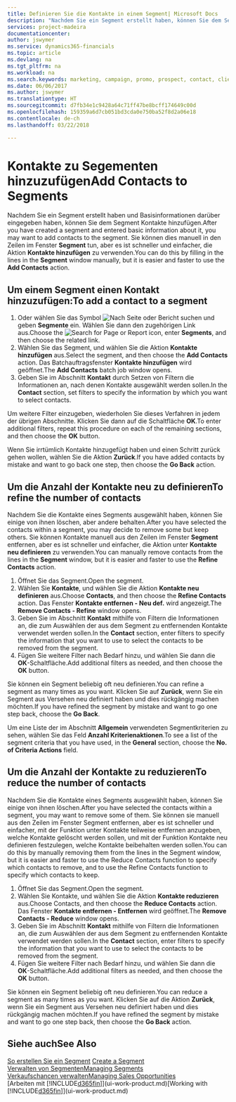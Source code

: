 ```yaml
---
title: Definieren Sie die Kontakte in einem Segment| Microsoft Docs
description: "Nachdem Sie ein Segment erstellt haben, können Sie dem Segment Kontakte zum Beispiel als Teil der bestimmte Kunden oder der Clients einer Werbekampagnezielgruppenadressierung hinzufügen."
services: project-madeira
documentationcenter: 
author: jswymer
ms.service: dynamics365-financials
ms.topic: article
ms.devlang: na
ms.tgt_pltfrm: na
ms.workload: na
ms.search.keywords: marketing, campaign, promo, prospect, contact, client, customer
ms.date: 06/06/2017
ms.author: jswymer
ms.translationtype: HT
ms.sourcegitcommit: d7fb34e1c9428a64c71ff47be8bcff174649c00d
ms.openlocfilehash: 159359a6d7cb051bd3cda0e750ba52f8d2a06e18
ms.contentlocale: de-ch
ms.lasthandoff: 03/22/2018

---
```

# <a name="add-contacts-to-segments"></a><span data-ttu-id="6398b-103">Kontakte zu Segementen hinzuzufügen</span><span class="sxs-lookup"><span data-stu-id="6398b-103">Add Contacts to Segments</span></span>
<span data-ttu-id="6398b-104">Nachdem Sie ein Segment erstellt haben und Basisinformationen darüber eingegeben haben, können Sie dem Segment Kontakte hinzufügen.</span><span class="sxs-lookup"><span data-stu-id="6398b-104">After you have created a segment and entered basic information about it, you may want to add contacts to the segment.</span></span> <span data-ttu-id="6398b-105">Sie können dies manuell in den Zeilen im Fenster **Segment** tun, aber es ist schneller und einfacher, die Aktion **Kontakte hinzufügen** zu verwenden.</span><span class="sxs-lookup"><span data-stu-id="6398b-105">You can do this by filling in the lines in the **Segment** window manually, but it is easier and faster to use the **Add Contacts** action.</span></span>

## <a name="to-add-a-contact-to-a-segment"></a><span data-ttu-id="6398b-106">Um einem Segment einen Kontakt hinzuzufügen:</span><span class="sxs-lookup"><span data-stu-id="6398b-106">To add a contact to a segment</span></span>
1. <span data-ttu-id="6398b-107">Oder wählen Sie das Symbol ![Nach Seite oder Bericht suchen](media/ui-search/search_small.png "Nach Seite oder Bericht suchen") und geben **Segmente** ein. Wählen Sie dann den zugehörigen Link aus.</span><span class="sxs-lookup"><span data-stu-id="6398b-107">Choose the ![Search for Page or Report](media/ui-search/search_small.png "Search for Page or Report icon") icon, enter **Segments**, and then choose the related link.</span></span>  
2. <span data-ttu-id="6398b-108">Wählen Sie das Segment, und wählen Sie die Aktion **Kontakte hinzufügen** aus.</span><span class="sxs-lookup"><span data-stu-id="6398b-108">Select the segment, and then choose the **Add Contacts** action.</span></span> <span data-ttu-id="6398b-109">Das Batchauftragsfenster **Kontakte hinzufügen** wird geöffnet.</span><span class="sxs-lookup"><span data-stu-id="6398b-109">The **Add Contacts** batch job window opens.</span></span>
3. <span data-ttu-id="6398b-110">Geben Sie im Abschnitt **Kontakt** durch Setzen von Filtern die Informationen an, nach denen Kontakte ausgewählt werden sollen.</span><span class="sxs-lookup"><span data-stu-id="6398b-110">In the **Contact** section, set filters to specify the information by which you want to select contacts.</span></span>

<span data-ttu-id="6398b-111">Um weitere Filter einzugeben, wiederholen Sie dieses Verfahren in jedem der übrigen Abschnitte. Klicken Sie dann auf die Schaltfläche **OK**.</span><span class="sxs-lookup"><span data-stu-id="6398b-111">To enter additional filters, repeat this procedure on each of the remaining sections, and then choose the **OK** button.</span></span>

<span data-ttu-id="6398b-112">Wenn Sie irrtümlich Kontakte hinzugefügt haben und einen Schritt zurück gehen wollen, wählen Sie die Aktion **Zurück**.</span><span class="sxs-lookup"><span data-stu-id="6398b-112">If you have added contacts by mistake and want to go back one step, then choose the **Go Back** action.</span></span>

## <a name="to-refine-the-number-of-contacts"></a><span data-ttu-id="6398b-113">Um die Anzahl der Kontakte neu zu definieren</span><span class="sxs-lookup"><span data-stu-id="6398b-113">To refine the number of contacts</span></span>
<span data-ttu-id="6398b-114">Nachdem Sie die Kontakte eines Segments ausgewählt haben, können Sie einige von ihnen löschen, aber andere behalten.</span><span class="sxs-lookup"><span data-stu-id="6398b-114">After you have selected the contacts within a segment, you may decide to remove some but keep others.</span></span> <span data-ttu-id="6398b-115">Sie können Kontakte manuell aus den Zeilen im Fenster **Segment** entfernen, aber es ist schneller und einfacher, die Aktion unter **Kontakte neu definieren** zu verwenden.</span><span class="sxs-lookup"><span data-stu-id="6398b-115">You can manually remove contacts from the lines in the **Segment** window, but it is easier and faster to use the **Refine Contacts** action.</span></span>

1. <span data-ttu-id="6398b-116">Öffnet Sie das Segment.</span><span class="sxs-lookup"><span data-stu-id="6398b-116">Open the segment.</span></span>
2. <span data-ttu-id="6398b-117">Wählen Sie **Kontakte**, und wählen Sie die Aktion **Kontakte neu definieren** aus.</span><span class="sxs-lookup"><span data-stu-id="6398b-117">Choose **Contacts**, and then choose the **Refine Contacts** action.</span></span> <span data-ttu-id="6398b-118">Das Fenster **Kontakte entfernen - Neu def.** wird angezeigt.</span><span class="sxs-lookup"><span data-stu-id="6398b-118">The **Remove Contacts - Refine** window opens.</span></span>
3. <span data-ttu-id="6398b-119">Geben Sie im Abschnitt **Kontakt** mithilfe von Filtern die Informationen an, die zum Auswählen der aus dem Segment zu entfernenden Kontakte verwendet werden sollen.</span><span class="sxs-lookup"><span data-stu-id="6398b-119">In the **Contact** section, enter filters to specify the information that you want to use to select the contacts to be removed from the segment.</span></span>
4. <span data-ttu-id="6398b-120">Fügen Sie weitere Filter nach Bedarf hinzu, und wählen Sie dann die **OK**-Schaltfläche.</span><span class="sxs-lookup"><span data-stu-id="6398b-120">Add additional filters as needed, and then choose the **OK** button.</span></span>

<span data-ttu-id="6398b-121">Sie können ein Segment beliebig oft neu definieren.</span><span class="sxs-lookup"><span data-stu-id="6398b-121">You can refine a segment as many times as you want.</span></span> <span data-ttu-id="6398b-122">Klicken Sie auf **Zurück**, wenn Sie ein Segment aus Versehen neu definiert haben und dies rückgängig machen möchten.</span><span class="sxs-lookup"><span data-stu-id="6398b-122">If you have refined the segment by mistake and want to go one step back, choose the **Go Back**.</span></span>

<span data-ttu-id="6398b-123">Um eine Liste der im Abschnitt **Allgemein** verwendeten Segmentkriterien zu sehen, wählen Sie das Feld **Anzahl Kriterienaktionen**.</span><span class="sxs-lookup"><span data-stu-id="6398b-123">To see a list of the segment criteria that you have used, in the **General** section, choose the **No. of Criteria Actions** field.</span></span>

## <a name="to-reduce-the-number-of-contacts"></a><span data-ttu-id="6398b-124">Um die Anzahl der Kontakte zu reduzieren</span><span class="sxs-lookup"><span data-stu-id="6398b-124">To reduce the number of contacts</span></span>
<span data-ttu-id="6398b-125">Nachdem Sie die Kontakte eines Segments ausgewählt haben, können Sie einige von ihnen löschen.</span><span class="sxs-lookup"><span data-stu-id="6398b-125">After you have selected the contacts within a segment, you may want to remove some of them.</span></span> <span data-ttu-id="6398b-126">Sie können sie manuell aus den Zeilen im Fenster Segment entfernen, aber es ist schneller und einfacher, mit der Funktion unter Kontakte teilweise entfernen anzugeben, welche Kontakte gelöscht werden sollen, und mit der Funktion Kontakte neu definieren festzulegen, welche Kontakte beibehalten werden sollen.</span><span class="sxs-lookup"><span data-stu-id="6398b-126">You can do this by manually removing them from the lines in the Segment window, but it is easier and faster to use the Reduce Contacts function to specify which contacts to remove, and to use the Refine Contacts function to specify which contacts to keep.</span></span>

1. <span data-ttu-id="6398b-127">Öffnet Sie das Segment.</span><span class="sxs-lookup"><span data-stu-id="6398b-127">Open the segment.</span></span>
2. <span data-ttu-id="6398b-128">Wählen Sie Kontakte, und wählen Sie die Aktion **Kontakte reduzieren** aus.</span><span class="sxs-lookup"><span data-stu-id="6398b-128">Choose Contacts, and then choose the **Reduce Contacts** action.</span></span> <span data-ttu-id="6398b-129">Das Fenster **Kontakte entfernen - Entfernen** wird geöffnet.</span><span class="sxs-lookup"><span data-stu-id="6398b-129">The **Remove Contacts - Reduce** window opens.</span></span>
3. <span data-ttu-id="6398b-130">Geben Sie im Abschnitt **Kontakt** mithilfe von Filtern die Informationen an, die zum Auswählen der aus dem Segment zu entfernenden Kontakte verwendet werden sollen.</span><span class="sxs-lookup"><span data-stu-id="6398b-130">In the **Contact** section, enter filters to specify the information that you want to use to select the contacts to be removed from the segment.</span></span>
4. <span data-ttu-id="6398b-131">Fügen Sie weitere Filter nach Bedarf hinzu, und wählen Sie dann die **OK**-Schaltfläche.</span><span class="sxs-lookup"><span data-stu-id="6398b-131">Add additional filters as needed, and then choose the **OK** button.</span></span>

<span data-ttu-id="6398b-132">Sie können ein Segment beliebig oft neu definieren.</span><span class="sxs-lookup"><span data-stu-id="6398b-132">You can reduce a segment as many times as you want.</span></span> <span data-ttu-id="6398b-133">Klicken Sie auf die Aktion **Zurück**, wenn Sie ein Segment aus Versehen neu definiert haben und dies rückgängig machen möchten.</span><span class="sxs-lookup"><span data-stu-id="6398b-133">If you have refined the segment by mistake and want to go one step back, then choose the **Go Back** action.</span></span>

## <a name="see-also"></a><span data-ttu-id="6398b-134">Siehe auch</span><span class="sxs-lookup"><span data-stu-id="6398b-134">See Also</span></span>
<span data-ttu-id="6398b-135">[So erstellen Sie ein Segment](marketing-how-create-segment.md) </span><span class="sxs-lookup"><span data-stu-id="6398b-135">[Create a Segment](marketing-how-create-segment.md) </span></span>  
[<span data-ttu-id="6398b-136">Verwalten von Segmenten</span><span class="sxs-lookup"><span data-stu-id="6398b-136">Managing Segments</span></span>](marketing-segments.md)  
[<span data-ttu-id="6398b-137">Verkaufschancen verwalten</span><span class="sxs-lookup"><span data-stu-id="6398b-137">Managing Sales Opportunities</span></span>](marketing-manage-sales-opportunities.md)  
<span data-ttu-id="6398b-138">[Arbeiten mit [!INCLUDE[d365fin](includes/d365fin_md.md)]](ui-work-product.md)</span><span class="sxs-lookup"><span data-stu-id="6398b-138">[Working with [!INCLUDE[d365fin](includes/d365fin_md.md)]](ui-work-product.md)</span></span>  

